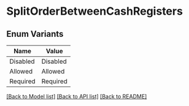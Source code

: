 # SplitOrderBetweenCashRegisters

## Enum Variants

| Name | Value |
|---- | -----|
| Disabled | Disabled |
| Allowed | Allowed |
| Required | Required |


[[Back to Model list]](../README.md#documentation-for-models) [[Back to API list]](../README.md#documentation-for-api-endpoints) [[Back to README]](../README.md)


